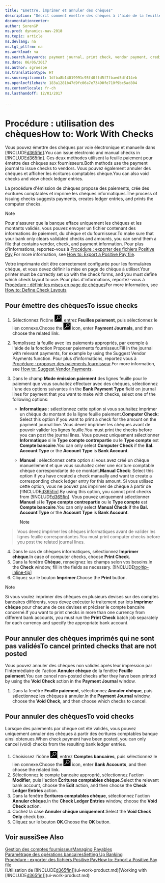 ```yaml
---
title: "Emettre, imprimer et annuler des chèques"
description: "Décrit comment émettre des chèques à l'aide de la feuille paiement, imprimer des chèques, et annuler ou afficher les écritures comptables chèque dans Dynamics NAV."
documentationcenter: 
author: SorenGP
ms.prod: dynamics-nav-2018
ms.topic: article
ms.devlang: na
ms.tgt_pltfrm: na
ms.workload: na
ms.search.keywords: payment journal, print check, vendor payment, creditor, debt, balance due, AP
ms.date: 06/06/2017
ms.author: sgroespe
ms.translationtype: HT
ms.sourcegitcommit: 1dfba8b14019991c95f40ffd5f7fbaed5df414eb
ms.openlocfilehash: 183a1281b47d9fc06a7e73490fe710f9bc5ad804
ms.contentlocale: fr-ch
ms.lasthandoff: 12/01/2017

---
```

# <a name="how-to-work-with-checks"></a><span data-ttu-id="110f0-103">Procédure : utilisation des chèques</span><span class="sxs-lookup"><span data-stu-id="110f0-103">How to: Work With Checks</span></span>
<span data-ttu-id="110f0-104">Vous pouvez émettre des chèques par voie électronique et manuelle dans [!INCLUDE[d365fin](includes/d365fin_md.md)].</span><span class="sxs-lookup"><span data-stu-id="110f0-104">You can issue electronic and manual checks in [!INCLUDE[d365fin](includes/d365fin_md.md)].</span></span> <span data-ttu-id="110f0-105">Ces deux méthodes utilisent la feuille paiement pour émettre des chèques aux fournisseurs.</span><span class="sxs-lookup"><span data-stu-id="110f0-105">Both methods use the payment journal to issue checks to vendors.</span></span> <span data-ttu-id="110f0-106">Vous pouvez également annuler des chèques et afficher les écritures comptables chèque.</span><span class="sxs-lookup"><span data-stu-id="110f0-106">You can also void checks and view check ledger entries.</span></span>

<span data-ttu-id="110f0-107">La procédure d'émission de chèques propose des paiements, crée des écritures comptables et imprime les chèques informatiques.</span><span class="sxs-lookup"><span data-stu-id="110f0-107">The process of issuing checks suggests payments, creates ledger entries, and prints the computer checks.</span></span>

> [!NOTE]  
>   <span data-ttu-id="110f0-108">Pour s'assurer que la banque efface uniquement les chèques et les montants validés, vous pouvez envoyer un fichier contenant des informations de paiement, du chèque et du fournisseur.</span><span class="sxs-lookup"><span data-stu-id="110f0-108">To make sure that your bank only clears validated checks and amounts, you can send them a file that contains vendor, check, and payment information.</span></span> <span data-ttu-id="110f0-109">Pour plus d'informations, reportez-vous à [Procédure : exporter des fichiers Positive Pay](finance-how-positive-pay.md).</span><span class="sxs-lookup"><span data-stu-id="110f0-109">For more information, see [How to: Export a Positive Pay file](finance-how-positive-pay.md).</span></span>

<span data-ttu-id="110f0-110">Votre imprimante doit être correctement configurée pour les formulaires chèque, et vous devez définir la mise en page de chèque à utiliser.</span><span class="sxs-lookup"><span data-stu-id="110f0-110">Your printer must be correctly set up with the check forms, and you must define which check layout to use.</span></span> <span data-ttu-id="110f0-111">Pour plus d'informations, reportez-vous à [Procédure : définir les mises en page de chèques](finance-how-define-check-layouts.md)</span><span class="sxs-lookup"><span data-stu-id="110f0-111">For more information, see [How to: Define Check Layouts](finance-how-define-check-layouts.md)</span></span>

## <a name="to-issue-checks"></a><span data-ttu-id="110f0-112">Pour émettre des chèques</span><span class="sxs-lookup"><span data-stu-id="110f0-112">To issue checks</span></span>
1. <span data-ttu-id="110f0-113">Sélectionnez l'icône ![Page ou état pour la recherche](media/ui-search/search_small.png "Page ou état pour la recherche"), entrez **Feuilles paiement**, puis sélectionnez le lien connexe.</span><span class="sxs-lookup"><span data-stu-id="110f0-113">Choose the ![Search for Page or Report](media/ui-search/search_small.png "Search for Page or Report icon") icon, enter **Payment Journals**, and then choose the related link.</span></span>
2. <span data-ttu-id="110f0-114">Remplissez la feuille avec les paiements appropriés, par exemple à l'aide de la fonction Proposer paiements fournisseur.</span><span class="sxs-lookup"><span data-stu-id="110f0-114">Fill in the journal with relevant payments, for example by using the Suggest Vendor Payments function.</span></span> <span data-ttu-id="110f0-115">Pour plus d'informations, reportez vous à [Procédure : proposer des paiements fournisseur](payables-how-suggest-vendor-payments.md).</span><span class="sxs-lookup"><span data-stu-id="110f0-115">For more information, see [How to: Suggest Vendor Payments](payables-how-suggest-vendor-payments.md).</span></span>
3. <span data-ttu-id="110f0-116">Dans le champ **Mode émission paiement** des lignes feuille pour le paiement que vous souhaitez effectuer avec des chèques, sélectionnez l'une des options suivantes :</span><span class="sxs-lookup"><span data-stu-id="110f0-116">In the **Bank Payment Type** field on journal lines for payment that you want to make with checks, select one of the following options:</span></span>

   * <span data-ttu-id="110f0-117">**Informatique** : sélectionnez cette option si vous souhaitez imprimer un chèque du montant de la ligne feuille paiement.</span><span class="sxs-lookup"><span data-stu-id="110f0-117">**Computer Check**: Select this option if you want to print a check for the amount on the payment journal line.</span></span> <span data-ttu-id="110f0-118">Vous devez imprimer les chèques avant de pouvoir valider les lignes feuille.</span><span class="sxs-lookup"><span data-stu-id="110f0-118">You must print the checks before you can post the journal lines.</span></span> <span data-ttu-id="110f0-119">Vous pouvez uniquement sélectionner **Informatique** si le **Type compte contrepartie** ou le **Type compte** est **Compte bancaire**.</span><span class="sxs-lookup"><span data-stu-id="110f0-119">You can only select **Computer Check** if the **Bal. Account Type** or the **Account Type** is **Bank Account**.</span></span>
   * <span data-ttu-id="110f0-120">**Manuel** : sélectionnez cette option si vous avez créé un chèque manuellement et que vous souhaitez créer une écriture comptable chèque correspondante de ce montant.</span><span class="sxs-lookup"><span data-stu-id="110f0-120">**Manual Check**: Select this option if you have created a check manually and want to create a corresponding check ledger entry for this amount.</span></span> <span data-ttu-id="110f0-121">Si vous utilisez cette option, vous ne pouvez pas imprimer de chèque à partir de [!INCLUDE[d365fin](includes/d365fin_md.md)].</span><span class="sxs-lookup"><span data-stu-id="110f0-121">By using this option, you cannot print checks from [!INCLUDE[d365fin](includes/d365fin_md.md)].</span></span> <span data-ttu-id="110f0-122">Vous pouvez uniquement sélectionner **Manuel** si le **Type compte contrepartie** ou le **Type compte** est **Compte bancaire**.</span><span class="sxs-lookup"><span data-stu-id="110f0-122">You can only select **Manual Check** if the **Bal. Account Type** or the **Account Type** is **Bank Account**.</span></span>

     > [!NOTE]  
>   <span data-ttu-id="110f0-123">Vous devez imprimer les chèques informatiques avant de valider les lignes feuille correspondantes.</span><span class="sxs-lookup"><span data-stu-id="110f0-123">You must print computer checks before you post the related journal lines.</span></span>
4. <span data-ttu-id="110f0-124">Dans le cas de chèques informatiques, sélectionnez **Imprimer chèque**.</span><span class="sxs-lookup"><span data-stu-id="110f0-124">In case of computer checks, choose **Print Check**.</span></span>
5. <span data-ttu-id="110f0-125">Dans la fenêtre **Chèque**, renseignez les champs selon vos besoins.</span><span class="sxs-lookup"><span data-stu-id="110f0-125">In the **Check** window, fill in the fields as necessary.</span></span> [!INCLUDE[tooltip-inline-tip](includes/tooltip-inline-tip_md.md)]
6. <span data-ttu-id="110f0-126">Cliquez sur le bouton **Imprimer**.</span><span class="sxs-lookup"><span data-stu-id="110f0-126">Choose the **Print** button.</span></span>

> [!NOTE]  
>   <span data-ttu-id="110f0-127">Si vous voulez imprimer des chèques en plusieurs devises sur des comptes bancaires différents, vous devez exécuter le traitement par lots **Imprimer chèque** pour chacune de ces devises et préciser le compte bancaire concerné.</span><span class="sxs-lookup"><span data-stu-id="110f0-127">If you want to print checks in more than one currency from different bank accounts, you must run the **Print Check** batch job separately for each currency and specify the appropriate bank account.</span></span>

## <a name="to-cancel-printed-checks-that-are-not-posted"></a><span data-ttu-id="110f0-128">Pour annuler des chèques imprimés qui ne sont pas validés</span><span class="sxs-lookup"><span data-stu-id="110f0-128">To cancel printed checks that are not posted</span></span>
<span data-ttu-id="110f0-129">Vous pouvez annuler des chèques non validés après leur impression par l'intermédiaire de l'action **Annuler chèque** de la fenêtre **Feuille paiement**.</span><span class="sxs-lookup"><span data-stu-id="110f0-129">You can cancel non-posted checks after they have been printed by using the **Void Check** action in the **Payment Journal** window.</span></span>

1. <span data-ttu-id="110f0-130">Dans la fenêtre **Feuille paiement**, sélectionnez **Annuler chèque**, puis sélectionnez les chèques à annuler.</span><span class="sxs-lookup"><span data-stu-id="110f0-130">In the **Payment Journal** window, choose the **Void Check**, and then choose which checks to cancel.</span></span>

## <a name="to-void-checks"></a><span data-ttu-id="110f0-131">Pour annuler des chèques</span><span class="sxs-lookup"><span data-stu-id="110f0-131">To void checks</span></span>
<span data-ttu-id="110f0-132">Lorsque des paiements par chèque ont été validés, vous pouvez uniquement annuler des chèques à partir des écritures comptables banque ainsi obtenues.</span><span class="sxs-lookup"><span data-stu-id="110f0-132">When check payment have been posted, you can only cancel (void) checks from the resulting bank ledger entries.</span></span>

1. <span data-ttu-id="110f0-133">Choisissez l'icône ![Page ou état pour la recherche](media/ui-search/search_small.png "icône Page ou état pour la recherche"), entrez **Comptes bancaires**, puis sélectionnez le lien connexe.</span><span class="sxs-lookup"><span data-stu-id="110f0-133">Choose the ![Search for Page or Report](media/ui-search/search_small.png "Search for Page or Report icon") icon, enter **Bank Accounts**, and then choose the related link.</span></span>
2. <span data-ttu-id="110f0-134">Sélectionnez le compte bancaire approprié, sélectionnez l'action **Modifier**, puis l'action **Écritures comptables chèque**.</span><span class="sxs-lookup"><span data-stu-id="110f0-134">Select the relevant bank account, choose the **Edit** action, and then choose the **Check Ledger Entries** action.</span></span>
3. <span data-ttu-id="110f0-135">Dans la fenêtre **Écritures comptables chèque**, sélectionnez l'action **Annuler chèque**.</span><span class="sxs-lookup"><span data-stu-id="110f0-135">In the **Check Ledger Entries** window, choose the **Void Check** action.</span></span>
4. <span data-ttu-id="110f0-136">Cochez la case **Annuler chèque uniquement**.</span><span class="sxs-lookup"><span data-stu-id="110f0-136">Select the **Void Check Only** check box.</span></span>
5. <span data-ttu-id="110f0-137">Cliquez sur le bouton **OK**.</span><span class="sxs-lookup"><span data-stu-id="110f0-137">Choose the **OK** button.</span></span>

## <a name="see-also"></a><span data-ttu-id="110f0-138">Voir aussi</span><span class="sxs-lookup"><span data-stu-id="110f0-138">See Also</span></span>
[<span data-ttu-id="110f0-139">Gestion des comptes fournisseur</span><span class="sxs-lookup"><span data-stu-id="110f0-139">Managing Payables</span></span>](payables-manage-payables.md)  
[<span data-ttu-id="110f0-140">Paramétrage des opérations bancaires</span><span class="sxs-lookup"><span data-stu-id="110f0-140">Setting Up Banking</span></span>](bank-setup-banking.md)  
[<span data-ttu-id="110f0-141">Procédure : exporter des fichiers Positive Pay</span><span class="sxs-lookup"><span data-stu-id="110f0-141">How to: Export a Positive Pay file</span></span>](finance-how-positive-pay.md)  
<span data-ttu-id="110f0-142">[Utilisation de [!INCLUDE[d365fin](includes/d365fin_md.md)]](ui-work-product.md)</span><span class="sxs-lookup"><span data-stu-id="110f0-142">[Working with [!INCLUDE[d365fin](includes/d365fin_md.md)]](ui-work-product.md)</span></span>  

